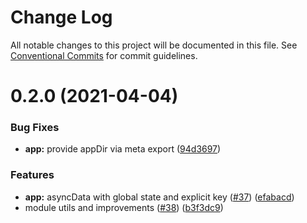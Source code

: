 # Change Log

All notable changes to this project will be documented in this file.
See [Conventional Commits](https://conventionalcommits.org) for commit guidelines.

# 0.2.0 (2021-04-04)


### Bug Fixes

* **app:** provide appDir via meta export ([94d3697](https://github.com/nuxt/framework/commit/94d36976c79ff549a8d510795e7d47c5e32b8f96))


### Features

* **app:** asyncData with global state and explicit key ([#37](https://github.com/nuxt/framework/issues/37)) ([efabacd](https://github.com/nuxt/framework/commit/efabacd8e25c9e865fc30d1892c7006fc6ca97c0))
* module utils and improvements ([#38](https://github.com/nuxt/framework/issues/38)) ([b3f3dc9](https://github.com/nuxt/framework/commit/b3f3dc94f3ef0790eea114d605b6f320dbf3f1d2))
